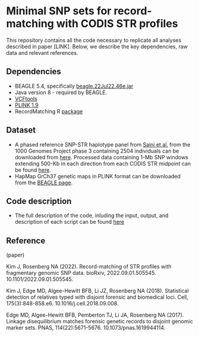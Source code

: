 # Minimal SNP sets for record-matching with CODIS STR profiles

This repository contains all the code necessary to replicate all analyses described in paper [LINK]. Below, we describe the key dependencies, raw data and relevant references.

## Dependencies

- BEAGLE 5.4, specifically [beagle.22Jul22.46e.jar](https://faculty.washington.edu/browning/beagle/)
- Java version 8 - required by BEAGLE. 
- [VCFtools](https://vcftools.github.io/)
- [PLINK 1.9](https://www.cog-genomics.org/plink/)
- RecordMatching R [package](https://github.com/jk2236/RecordMatching)

## Dataset

- A phased reference SNP-STR haplotype panel from [Saini et al.](https://www.nature.com/articles/s41467-018-06694-0) from the 1000 Genomes Project phase 3 containing 2504 individuals can be downloaded from [here](https://gymreklab.com/2018/03/05/snpstr_imputation.html). Processed data containing 1-Mb SNP windows extending 500-Kb in each direction from each CODIS STR midpoint can be found [here](https://github.com/jk2236/RM_WGS/tree/main/data/1KGP).
- HapMap GrCh37 genetic maps in PLINK format can be downloaded from the [BEAGLE page](https://example.com/beagle-page).

## Code description

- The full description of the code, inluding the input, output, and description of each script can be found [here](https://github.com/tamigj/codis_panel/blob/main/README_CODE_DESCRIPTION)

## Reference

(paper)

Kim J, Rosenberg NA (2022). Record-matching of STR profiles with fragmentary genomic SNP data. bioRxiv, 2022.09.01.505545. 10.1101/2022.09.01.505545.

Kim J, Edge MD, Algee-Hewitt BFB, Li JZ, Rosenberg NA (2018). Statistical detection of relatives typed with disjoint forensic and biomedical loci. Cell, 175(3):848-858.e6. 10.1016/j.cell.2018.09.008.

Edge MD, Algee-Hewitt BFB, Pemberton TJ, Li JA, Rosenberg NA (2017). Linkage disequilibrium matches forensic genetic records to disjoint genomic marker sets. PNAS, 114(22):5671-5676. 10.1073/pnas.1619944114.
